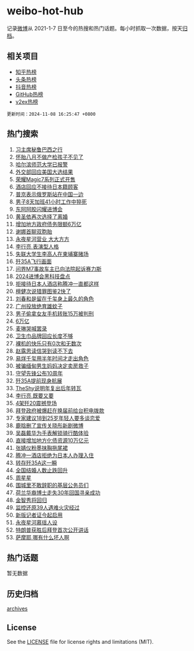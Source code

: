 # weibo-hot-hub

记录[微博](https://www.weibo.com)从 2021-1-7 日至今的热搜和热门话题。每小时抓取一次数据，按天[归档](archives)。

## 相关项目

- [知乎热榜](https://github.com/snaildev/zhihu-hot-hub)
- [头条热榜](https://github.com/snaildev/toutiao-hot-hub)
- [抖音热榜](https://github.com/snaildev/douyin-hot-hub)
- [GitHub热榜](https://github.com/snaildev/github-hot-hub)
- [v2ex热榜](https://github.com/snaildev/v2ex-hot-hub)


`更新时间：2024-11-08 16:25:47 +0800`

## 热门搜索

1. [习主席秘鲁巴西之行](https://m.weibo.cn/search?containerid=100103type%3D1%26t%3D10%26q%3D%23%E4%B9%A0%E4%B8%BB%E5%B8%AD%E7%A7%98%E9%B2%81%E5%B7%B4%E8%A5%BF%E4%B9%8B%E8%A1%8C%23&stream_entry_id=51&isnewpage=1&extparam=seat%3D1%26pos%3D0%26q%3D%2523%25E4%25B9%25A0%25E4%25B8%25BB%25E5%25B8%25AD%25E7%25A7%2598%25E9%25B2%2581%25E5%25B7%25B4%25E8%25A5%25BF%25E4%25B9%258B%25E8%25A1%258C%2523%26dgr%3D0%26cate%3D10103%26c_type%3D51%26filter_type%3Drealtimehot%26stream_entry_id%3D51%26display_time%3D1731054346%26pre_seqid%3D1731054346448936717333)
1. [怀胎八月不做产检孩子不见了](https://m.weibo.cn/search?containerid=100103type%3D1%26t%3D10%26q%3D%23%E6%80%80%E8%83%8E%E5%85%AB%E6%9C%88%E4%B8%8D%E5%81%9A%E4%BA%A7%E6%A3%80%E5%AD%A9%E5%AD%90%E4%B8%8D%E8%A7%81%E4%BA%86%23&stream_entry_id=31&isnewpage=1&extparam=seat%3D1%26band_rank%3D1%26dgr%3D0%26filter_type%3Drealtimehot%26pos%3D0%26flag%3D1%26realpos%3D1%26cate%3D5001%26lcate%3D5001%26q%3D%2523%25E6%2580%2580%25E8%2583%258E%25E5%2585%25AB%25E6%259C%2588%25E4%25B8%258D%25E5%2581%259A%25E4%25BA%25A7%25E6%25A3%2580%25E5%25AD%25A9%25E5%25AD%2590%25E4%25B8%258D%25E8%25A7%2581%25E4%25BA%2586%2523%26c_type%3D31%26stream_entry_id%3D31%26display_time%3D1731054346%26pre_seqid%3D1731054346448936717333)
1. [哈尔滨师范大学已报警](https://m.weibo.cn/search?containerid=100103type%3D1%26t%3D10%26q%3D%23%E5%93%88%E5%B0%94%E6%BB%A8%E5%B8%88%E8%8C%83%E5%A4%A7%E5%AD%A6%E5%B7%B2%E6%8A%A5%E8%AD%A6%23&stream_entry_id=31&isnewpage=1&extparam=seat%3D1%26band_rank%3D2%26dgr%3D0%26filter_type%3Drealtimehot%26pos%3D1%26flag%3D1%26realpos%3D2%26cate%3D5001%26lcate%3D5001%26q%3D%2523%25E5%2593%2588%25E5%25B0%2594%25E6%25BB%25A8%25E5%25B8%2588%25E8%258C%2583%25E5%25A4%25A7%25E5%25AD%25A6%25E5%25B7%25B2%25E6%258A%25A5%25E8%25AD%25A6%2523%26c_type%3D31%26stream_entry_id%3D31%26display_time%3D1731054346%26pre_seqid%3D1731054346448936717333)
1. [外交部回应美国大选结果](https://m.weibo.cn/search?containerid=100103type%3D1%26t%3D10%26q%3D%23%E5%A4%96%E4%BA%A4%E9%83%A8%E5%9B%9E%E5%BA%94%E7%BE%8E%E5%9B%BD%E5%A4%A7%E9%80%89%E7%BB%93%E6%9E%9C%23&stream_entry_id=31&isnewpage=1&extparam=seat%3D1%26band_rank%3D3%26dgr%3D0%26filter_type%3Drealtimehot%26pos%3D2%26flag%3D0%26realpos%3D3%26cate%3D5001%26lcate%3D5001%26q%3D%2523%25E5%25A4%2596%25E4%25BA%25A4%25E9%2583%25A8%25E5%259B%259E%25E5%25BA%2594%25E7%25BE%258E%25E5%259B%25BD%25E5%25A4%25A7%25E9%2580%2589%25E7%25BB%2593%25E6%259E%259C%2523%26c_type%3D31%26stream_entry_id%3D31%26display_time%3D1731054346%26pre_seqid%3D1731054346448936717333)
1. [荣耀Magic7系列正式开售](https://m.weibo.cn/search?containerid=100103type%3D1%26t%3D10%26q%3D%23%E8%8D%A3%E8%80%80Magic7%E7%B3%BB%E5%88%97%E6%AD%A3%E5%BC%8F%E5%BC%80%E5%94%AE%23&stream_entry_id=31&isnewpage=1&extparam=seat%3D1%26is_ad_pos%3D1%26band_rank%3D4%26dgr%3D0%26adid%3D263235%26filter_type%3Drealtimehot%26c_type%3D31%26pos%3D3%26cate%3D5001%26lcate%3D5001%26q%3D%2523%25E8%258D%25A3%25E8%2580%2580Magic7%25E7%25B3%25BB%25E5%2588%2597%25E6%25AD%25A3%25E5%25BC%258F%25E5%25BC%2580%25E5%2594%25AE%2523%26topic_ad%3D1%26stream_entry_id%3D31%26display_time%3D1731054346%26pre_seqid%3D1731054346448936717333)
1. [酒店回应不接待日本籍顾客](https://m.weibo.cn/search?containerid=100103type%3D1%26t%3D10%26q%3D%23%E9%85%92%E5%BA%97%E5%9B%9E%E5%BA%94%E4%B8%8D%E6%8E%A5%E5%BE%85%E6%97%A5%E6%9C%AC%E7%B1%8D%E9%A1%BE%E5%AE%A2%23&stream_entry_id=31&isnewpage=1&extparam=seat%3D1%26band_rank%3D4%26dgr%3D0%26filter_type%3Drealtimehot%26pos%3D4%26flag%3D1%26realpos%3D4%26cate%3D5001%26lcate%3D5001%26q%3D%2523%25E9%2585%2592%25E5%25BA%2597%25E5%259B%259E%25E5%25BA%2594%25E4%25B8%258D%25E6%258E%25A5%25E5%25BE%2585%25E6%2597%25A5%25E6%259C%25AC%25E7%25B1%258D%25E9%25A1%25BE%25E5%25AE%25A2%2523%26c_type%3D31%26stream_entry_id%3D31%26display_time%3D1731054346%26pre_seqid%3D1731054346448936717333)
1. [普京表示俄罗斯站在中国一边](https://m.weibo.cn/search?containerid=100103type%3D1%26t%3D10%26q%3D%23%E6%99%AE%E4%BA%AC%E8%A1%A8%E7%A4%BA%E4%BF%84%E7%BD%97%E6%96%AF%E7%AB%99%E5%9C%A8%E4%B8%AD%E5%9B%BD%E4%B8%80%E8%BE%B9%23&stream_entry_id=31&isnewpage=1&extparam=seat%3D1%26band_rank%3D5%26dgr%3D0%26filter_type%3Drealtimehot%26pos%3D5%26flag%3D0%26realpos%3D5%26cate%3D5001%26lcate%3D5001%26q%3D%2523%25E6%2599%25AE%25E4%25BA%25AC%25E8%25A1%25A8%25E7%25A4%25BA%25E4%25BF%2584%25E7%25BD%2597%25E6%2596%25AF%25E7%25AB%2599%25E5%259C%25A8%25E4%25B8%25AD%25E5%259B%25BD%25E4%25B8%2580%25E8%25BE%25B9%2523%26c_type%3D31%26stream_entry_id%3D31%26display_time%3D1731054346%26pre_seqid%3D1731054346448936717333)
1. [男子8天加班41小时工作中猝死](https://m.weibo.cn/search?containerid=100103type%3D1%26t%3D10%26q%3D%23%E7%94%B7%E5%AD%908%E5%A4%A9%E5%8A%A0%E7%8F%AD41%E5%B0%8F%E6%97%B6%E5%B7%A5%E4%BD%9C%E4%B8%AD%E7%8C%9D%E6%AD%BB%23&stream_entry_id=31&isnewpage=1&extparam=seat%3D1%26band_rank%3D6%26dgr%3D0%26filter_type%3Drealtimehot%26pos%3D6%26flag%3D0%26realpos%3D6%26cate%3D5001%26lcate%3D5001%26q%3D%2523%25E7%2594%25B7%25E5%25AD%25908%25E5%25A4%25A9%25E5%258A%25A0%25E7%258F%25AD41%25E5%25B0%258F%25E6%2597%25B6%25E5%25B7%25A5%25E4%25BD%259C%25E4%25B8%25AD%25E7%258C%259D%25E6%25AD%25BB%2523%26c_type%3D31%26stream_entry_id%3D31%26display_time%3D1731054346%26pre_seqid%3D1731054346448936717333)
1. [东阿阿胶闪耀进博会](https://m.weibo.cn/search?containerid=100103type%3D1%26t%3D10%26q%3D%23%E4%B8%9C%E9%98%BF%E9%98%BF%E8%83%B6%E9%97%AA%E8%80%80%E8%BF%9B%E5%8D%9A%E4%BC%9A%23&stream_entry_id=31&isnewpage=1&extparam=seat%3D1%26is_ad_pos%3D1%26band_rank%3D7%26dgr%3D0%26adid%3D263391%26filter_type%3Drealtimehot%26c_type%3D31%26pos%3D7%26cate%3D5001%26lcate%3D5001%26q%3D%2523%25E4%25B8%259C%25E9%2598%25BF%25E9%2598%25BF%25E8%2583%25B6%25E9%2597%25AA%25E8%2580%2580%25E8%25BF%259B%25E5%258D%259A%25E4%25BC%259A%2523%26topic_ad%3D1%26stream_entry_id%3D31%26display_time%3D1731054346%26pre_seqid%3D1731054346448936717333)
1. [黄圣依再次选择了离婚](https://m.weibo.cn/search?containerid=100103type%3D1%26t%3D10%26q%3D%E9%BB%84%E5%9C%A3%E4%BE%9D%E5%86%8D%E6%AC%A1%E9%80%89%E6%8B%A9%E4%BA%86%E7%A6%BB%E5%A9%9A&stream_entry_id=31&isnewpage=1&extparam=seat%3D1%26band_rank%3D7%26dgr%3D0%26filter_type%3Drealtimehot%26pos%3D8%26flag%3D2%26realpos%3D7%26cate%3D5001%26lcate%3D5001%26q%3D%25E9%25BB%2584%25E5%259C%25A3%25E4%25BE%259D%25E5%2586%258D%25E6%25AC%25A1%25E9%2580%2589%25E6%258B%25A9%25E4%25BA%2586%25E7%25A6%25BB%25E5%25A9%259A%26c_type%3D31%26stream_entry_id%3D31%26display_time%3D1731054346%26pre_seqid%3D1731054346448936717333)
1. [增加地方政府债务限额6万亿](https://m.weibo.cn/search?containerid=100103type%3D1%26t%3D10%26q%3D%23%E5%A2%9E%E5%8A%A0%E5%9C%B0%E6%96%B9%E6%94%BF%E5%BA%9C%E5%80%BA%E5%8A%A1%E9%99%90%E9%A2%9D6%E4%B8%87%E4%BA%BF%23&stream_entry_id=31&isnewpage=1&extparam=seat%3D1%26band_rank%3D8%26dgr%3D0%26filter_type%3Drealtimehot%26pos%3D9%26flag%3D1%26realpos%3D8%26cate%3D5001%26lcate%3D5001%26q%3D%2523%25E5%25A2%259E%25E5%258A%25A0%25E5%259C%25B0%25E6%2596%25B9%25E6%2594%25BF%25E5%25BA%259C%25E5%2580%25BA%25E5%258A%25A1%25E9%2599%2590%25E9%25A2%259D6%25E4%25B8%2587%25E4%25BA%25BF%2523%26c_type%3D31%26stream_entry_id%3D31%26display_time%3D1731054346%26pre_seqid%3D1731054346448936717333)
1. [谢娜首聊双胞胎](https://m.weibo.cn/search?containerid=100103type%3D1%26t%3D10%26q%3D%E8%B0%A2%E5%A8%9C%E9%A6%96%E8%81%8A%E5%8F%8C%E8%83%9E%E8%83%8E&stream_entry_id=31&isnewpage=1&extparam=seat%3D1%26band_rank%3D9%26dgr%3D0%26filter_type%3Drealtimehot%26pos%3D10%26flag%3D2%26realpos%3D9%26cate%3D5001%26lcate%3D5001%26q%3D%25E8%25B0%25A2%25E5%25A8%259C%25E9%25A6%2596%25E8%2581%258A%25E5%258F%258C%25E8%2583%259E%25E8%2583%258E%26c_type%3D31%26stream_entry_id%3D31%26display_time%3D1731054346%26pre_seqid%3D1731054346448936717333)
1. [永夜星河营业 大大方方](https://m.weibo.cn/search?containerid=100103type%3D1%26t%3D10%26q%3D%E6%B0%B8%E5%A4%9C%E6%98%9F%E6%B2%B3%E8%90%A5%E4%B8%9A+%E5%A4%A7%E5%A4%A7%E6%96%B9%E6%96%B9&stream_entry_id=31&isnewpage=1&extparam=seat%3D1%26band_rank%3D10%26dgr%3D0%26filter_type%3Drealtimehot%26pos%3D11%26flag%3D1%26realpos%3D10%26cate%3D5001%26lcate%3D5001%26q%3D%25E6%25B0%25B8%25E5%25A4%259C%25E6%2598%259F%25E6%25B2%25B3%25E8%2590%25A5%25E4%25B8%259A%2520%25E5%25A4%25A7%25E5%25A4%25A7%25E6%2596%25B9%25E6%2596%25B9%26c_type%3D31%26stream_entry_id%3D31%26display_time%3D1731054346%26pre_seqid%3D1731054346448936717333)
1. [李行亮 表演型人格](https://m.weibo.cn/search?containerid=100103type%3D1%26t%3D10%26q%3D%E6%9D%8E%E8%A1%8C%E4%BA%AE+%E8%A1%A8%E6%BC%94%E5%9E%8B%E4%BA%BA%E6%A0%BC&stream_entry_id=31&isnewpage=1&extparam=seat%3D1%26band_rank%3D11%26dgr%3D0%26filter_type%3Drealtimehot%26pos%3D12%26flag%3D1%26realpos%3D11%26cate%3D5001%26lcate%3D5001%26q%3D%25E6%259D%258E%25E8%25A1%258C%25E4%25BA%25AE%2520%25E8%25A1%25A8%25E6%25BC%2594%25E5%259E%258B%25E4%25BA%25BA%25E6%25A0%25BC%26c_type%3D31%26stream_entry_id%3D31%26display_time%3D1731054346%26pre_seqid%3D1731054346448936717333)
1. [失联大学生李高人在柬埔寨赌场](https://m.weibo.cn/search?containerid=100103type%3D1%26t%3D10%26q%3D%23%E5%A4%B1%E8%81%94%E5%A4%A7%E5%AD%A6%E7%94%9F%E6%9D%8E%E9%AB%98%E4%BA%BA%E5%9C%A8%E6%9F%AC%E5%9F%94%E5%AF%A8%E8%B5%8C%E5%9C%BA%23&stream_entry_id=31&isnewpage=1&extparam=seat%3D1%26band_rank%3D12%26dgr%3D0%26filter_type%3Drealtimehot%26pos%3D13%26flag%3D0%26realpos%3D12%26cate%3D5001%26lcate%3D5001%26q%3D%2523%25E5%25A4%25B1%25E8%2581%2594%25E5%25A4%25A7%25E5%25AD%25A6%25E7%2594%259F%25E6%259D%258E%25E9%25AB%2598%25E4%25BA%25BA%25E5%259C%25A8%25E6%259F%25AC%25E5%259F%2594%25E5%25AF%25A8%25E8%25B5%258C%25E5%259C%25BA%2523%26c_type%3D31%26stream_entry_id%3D31%26display_time%3D1731054346%26pre_seqid%3D1731054346448936717333)
1. [歼35A飞行画面](https://m.weibo.cn/search?containerid=100103type%3D1%26t%3D10%26q%3D%23%E6%AD%BC35A%E9%A3%9E%E8%A1%8C%E7%94%BB%E9%9D%A2%23&stream_entry_id=31&isnewpage=1&extparam=seat%3D1%26band_rank%3D13%26dgr%3D0%26filter_type%3Drealtimehot%26pos%3D14%26flag%3D0%26realpos%3D13%26cate%3D5001%26lcate%3D5001%26q%3D%2523%25E6%25AD%25BC35A%25E9%25A3%259E%25E8%25A1%258C%25E7%2594%25BB%25E9%259D%25A2%2523%26c_type%3D31%26stream_entry_id%3D31%26display_time%3D1731054346%26pre_seqid%3D1731054346448936717333)
1. [问界M7事故车主已向法院起诉赛力斯](https://m.weibo.cn/search?containerid=100103type%3D1%26t%3D10%26q%3D%23%E9%97%AE%E7%95%8CM7%E4%BA%8B%E6%95%85%E8%BD%A6%E4%B8%BB%E5%B7%B2%E5%90%91%E6%B3%95%E9%99%A2%E8%B5%B7%E8%AF%89%E8%B5%9B%E5%8A%9B%E6%96%AF%23&stream_entry_id=31&isnewpage=1&extparam=seat%3D1%26band_rank%3D14%26dgr%3D0%26filter_type%3Drealtimehot%26pos%3D15%26flag%3D1%26realpos%3D14%26cate%3D5001%26lcate%3D5001%26q%3D%2523%25E9%2597%25AE%25E7%2595%258CM7%25E4%25BA%258B%25E6%2595%2585%25E8%25BD%25A6%25E4%25B8%25BB%25E5%25B7%25B2%25E5%2590%2591%25E6%25B3%2595%25E9%2599%25A2%25E8%25B5%25B7%25E8%25AF%2589%25E8%25B5%259B%25E5%258A%259B%25E6%2596%25AF%2523%26c_type%3D31%26stream_entry_id%3D31%26display_time%3D1731054346%26pre_seqid%3D1731054346448936717333)
1. [2024进博会黑科技盘点](https://m.weibo.cn/search?containerid=100103type%3D1%26t%3D10%26q%3D%232024%E8%BF%9B%E5%8D%9A%E4%BC%9A%E9%BB%91%E7%A7%91%E6%8A%80%E7%9B%98%E7%82%B9%23&stream_entry_id=31&isnewpage=1&extparam=seat%3D1%26band_rank%3D15%26dgr%3D0%26adid%3D263593%26flag%3D0%26pos%3D16%26filter_type%3Drealtimehot%26realpos%3D15%26cate%3D5001%26lcate%3D5001%26q%3D%25232024%25E8%25BF%259B%25E5%258D%259A%25E4%25BC%259A%25E9%25BB%2591%25E7%25A7%2591%25E6%258A%2580%25E7%259B%2598%25E7%2582%25B9%2523%26c_type%3D31%26stream_entry_id%3D31%26display_time%3D1731054346%26pre_seqid%3D1731054346448936717333)
1. [拒接待日本人酒店称腾冲一直都这样](https://m.weibo.cn/search?containerid=100103type%3D1%26t%3D10%26q%3D%23%E6%8B%92%E6%8E%A5%E5%BE%85%E6%97%A5%E6%9C%AC%E4%BA%BA%E9%85%92%E5%BA%97%E7%A7%B0%E8%85%BE%E5%86%B2%E4%B8%80%E7%9B%B4%E9%83%BD%E8%BF%99%E6%A0%B7%23&stream_entry_id=31&isnewpage=1&extparam=seat%3D1%26band_rank%3D16%26dgr%3D0%26filter_type%3Drealtimehot%26pos%3D17%26flag%3D1%26realpos%3D16%26cate%3D5001%26lcate%3D5001%26q%3D%2523%25E6%258B%2592%25E6%258E%25A5%25E5%25BE%2585%25E6%2597%25A5%25E6%259C%25AC%25E4%25BA%25BA%25E9%2585%2592%25E5%25BA%2597%25E7%25A7%25B0%25E8%2585%25BE%25E5%2586%25B2%25E4%25B8%2580%25E7%259B%25B4%25E9%2583%25BD%25E8%25BF%2599%25E6%25A0%25B7%2523%26c_type%3D31%26stream_entry_id%3D31%26display_time%3D1731054346%26pre_seqid%3D1731054346448936717333)
1. [檀健次说猎罪图鉴2快了](https://m.weibo.cn/search?containerid=100103type%3D1%26t%3D10%26q%3D%23%E6%AA%80%E5%81%A5%E6%AC%A1%E8%AF%B4%E7%8C%8E%E7%BD%AA%E5%9B%BE%E9%89%B42%E5%BF%AB%E4%BA%86%23&stream_entry_id=31&isnewpage=1&extparam=seat%3D1%26band_rank%3D17%26dgr%3D0%26filter_type%3Drealtimehot%26pos%3D18%26flag%3D1%26realpos%3D17%26cate%3D5001%26lcate%3D5001%26q%3D%2523%25E6%25AA%2580%25E5%2581%25A5%25E6%25AC%25A1%25E8%25AF%25B4%25E7%258C%258E%25E7%25BD%25AA%25E5%259B%25BE%25E9%2589%25B42%25E5%25BF%25AB%25E4%25BA%2586%2523%26c_type%3D31%26stream_entry_id%3D31%26display_time%3D1731054346%26pre_seqid%3D1731054346448936717333)
1. [刘春和是留在千玺身上最久的角色](https://m.weibo.cn/search?containerid=100103type%3D1%26t%3D10%26q%3D%23%E5%88%98%E6%98%A5%E5%92%8C%E6%98%AF%E7%95%99%E5%9C%A8%E5%8D%83%E7%8E%BA%E8%BA%AB%E4%B8%8A%E6%9C%80%E4%B9%85%E7%9A%84%E8%A7%92%E8%89%B2%23&stream_entry_id=31&isnewpage=1&extparam=seat%3D1%26band_rank%3D18%26dgr%3D0%26filter_type%3Drealtimehot%26pos%3D19%26flag%3D1%26realpos%3D18%26cate%3D5001%26lcate%3D5001%26q%3D%2523%25E5%2588%2598%25E6%2598%25A5%25E5%2592%258C%25E6%2598%25AF%25E7%2595%2599%25E5%259C%25A8%25E5%258D%2583%25E7%258E%25BA%25E8%25BA%25AB%25E4%25B8%258A%25E6%259C%2580%25E4%25B9%2585%25E7%259A%2584%25E8%25A7%2592%25E8%2589%25B2%2523%26c_type%3D31%26stream_entry_id%3D31%26display_time%3D1731054346%26pre_seqid%3D1731054346448936717333)
1. [广州投放绝育雄蚊子](https://m.weibo.cn/search?containerid=100103type%3D1%26t%3D10%26q%3D%23%E5%B9%BF%E5%B7%9E%E6%8A%95%E6%94%BE%E7%BB%9D%E8%82%B2%E9%9B%84%E8%9A%8A%E5%AD%90%23&stream_entry_id=31&isnewpage=1&extparam=seat%3D1%26band_rank%3D19%26dgr%3D0%26filter_type%3Drealtimehot%26pos%3D20%26flag%3D0%26realpos%3D19%26cate%3D5001%26lcate%3D5001%26q%3D%2523%25E5%25B9%25BF%25E5%25B7%259E%25E6%258A%2595%25E6%2594%25BE%25E7%25BB%259D%25E8%2582%25B2%25E9%259B%2584%25E8%259A%258A%25E5%25AD%2590%2523%26c_type%3D31%26stream_entry_id%3D31%26display_time%3D1731054346%26pre_seqid%3D1731054346448936717333)
1. [男子偷拿女友手机转账15万被判刑](https://m.weibo.cn/search?containerid=100103type%3D1%26t%3D10%26q%3D%23%E7%94%B7%E5%AD%90%E5%81%B7%E6%8B%BF%E5%A5%B3%E5%8F%8B%E6%89%8B%E6%9C%BA%E8%BD%AC%E8%B4%A615%E4%B8%87%E8%A2%AB%E5%88%A4%E5%88%91%23&stream_entry_id=31&isnewpage=1&extparam=seat%3D1%26band_rank%3D20%26dgr%3D0%26filter_type%3Drealtimehot%26pos%3D21%26flag%3D1%26realpos%3D20%26cate%3D5001%26lcate%3D5001%26q%3D%2523%25E7%2594%25B7%25E5%25AD%2590%25E5%2581%25B7%25E6%258B%25BF%25E5%25A5%25B3%25E5%258F%258B%25E6%2589%258B%25E6%259C%25BA%25E8%25BD%25AC%25E8%25B4%25A615%25E4%25B8%2587%25E8%25A2%25AB%25E5%2588%25A4%25E5%2588%2591%2523%26c_type%3D31%26stream_entry_id%3D31%26display_time%3D1731054346%26pre_seqid%3D1731054346448936717333)
1. [6万亿](https://m.weibo.cn/search?containerid=100103type%3D1%26t%3D10%26q%3D6%E4%B8%87%E4%BA%BF&stream_entry_id=31&isnewpage=1&extparam=seat%3D1%26band_rank%3D21%26dgr%3D0%26filter_type%3Drealtimehot%26pos%3D22%26flag%3D1%26realpos%3D21%26cate%3D5001%26lcate%3D5001%26q%3D6%25E4%25B8%2587%25E4%25BA%25BF%26c_type%3D31%26stream_entry_id%3D31%26display_time%3D1731054346%26pre_seqid%3D1731054346448936717333)
1. [麦琳哭喊罢录](https://m.weibo.cn/search?containerid=100103type%3D1%26t%3D10%26q%3D%23%E9%BA%A6%E7%90%B3%E5%93%AD%E5%96%8A%E7%BD%A2%E5%BD%95%23&stream_entry_id=31&isnewpage=1&extparam=seat%3D1%26band_rank%3D22%26dgr%3D0%26filter_type%3Drealtimehot%26pos%3D23%26flag%3D0%26realpos%3D22%26cate%3D5001%26lcate%3D5001%26q%3D%2523%25E9%25BA%25A6%25E7%2590%25B3%25E5%2593%25AD%25E5%2596%258A%25E7%25BD%25A2%25E5%25BD%2595%2523%26c_type%3D31%26stream_entry_id%3D31%26display_time%3D1731054346%26pre_seqid%3D1731054346448936717333)
1. [卫生巾品牌回应长度不够](https://m.weibo.cn/search?containerid=100103type%3D1%26t%3D10%26q%3D%E5%8D%AB%E7%94%9F%E5%B7%BE%E5%93%81%E7%89%8C%E5%9B%9E%E5%BA%94%E9%95%BF%E5%BA%A6%E4%B8%8D%E5%A4%9F&stream_entry_id=31&isnewpage=1&extparam=seat%3D1%26band_rank%3D23%26dgr%3D0%26filter_type%3Drealtimehot%26pos%3D24%26flag%3D1%26realpos%3D23%26cate%3D5001%26lcate%3D5001%26q%3D%25E5%258D%25AB%25E7%2594%259F%25E5%25B7%25BE%25E5%2593%2581%25E7%2589%258C%25E5%259B%259E%25E5%25BA%2594%25E9%2595%25BF%25E5%25BA%25A6%25E4%25B8%258D%25E5%25A4%259F%26c_type%3D31%26stream_entry_id%3D31%26display_time%3D1731054346%26pre_seqid%3D1731054346448936717333)
1. [裸机的快乐只有0次和无数次](https://m.weibo.cn/search?containerid=100103type%3D1%26t%3D10%26q%3D%E8%A3%B8%E6%9C%BA%E7%9A%84%E5%BF%AB%E4%B9%90%E5%8F%AA%E6%9C%890%E6%AC%A1%E5%92%8C%E6%97%A0%E6%95%B0%E6%AC%A1&stream_entry_id=31&isnewpage=1&extparam=seat%3D1%26band_rank%3D24%26dgr%3D0%26filter_type%3Drealtimehot%26pos%3D25%26flag%3D0%26realpos%3D24%26cate%3D5001%26lcate%3D5001%26q%3D%25E8%25A3%25B8%25E6%259C%25BA%25E7%259A%2584%25E5%25BF%25AB%25E4%25B9%2590%25E5%258F%25AA%25E6%259C%25890%25E6%25AC%25A1%25E5%2592%258C%25E6%2597%25A0%25E6%2595%25B0%25E6%25AC%25A1%26c_type%3D31%26stream_entry_id%3D31%26display_time%3D1731054346%26pre_seqid%3D1731054346448936717333)
1. [赵露思读信哭到读不下去](https://m.weibo.cn/search?containerid=100103type%3D1%26t%3D10%26q%3D%23%E8%B5%B5%E9%9C%B2%E6%80%9D%E8%AF%BB%E4%BF%A1%E5%93%AD%E5%88%B0%E8%AF%BB%E4%B8%8D%E4%B8%8B%E5%8E%BB%23&stream_entry_id=31&isnewpage=1&extparam=seat%3D1%26band_rank%3D25%26dgr%3D0%26filter_type%3Drealtimehot%26pos%3D26%26flag%3D0%26realpos%3D25%26cate%3D5001%26lcate%3D5001%26q%3D%2523%25E8%25B5%25B5%25E9%259C%25B2%25E6%2580%259D%25E8%25AF%25BB%25E4%25BF%25A1%25E5%2593%25AD%25E5%2588%25B0%25E8%25AF%25BB%25E4%25B8%258D%25E4%25B8%258B%25E5%258E%25BB%2523%26c_type%3D31%26stream_entry_id%3D31%26display_time%3D1731054346%26pre_seqid%3D1731054346448936717333)
1. [易烊千玺用半年时间才走出角色](https://m.weibo.cn/search?containerid=100103type%3D1%26t%3D10%26q%3D%23%E6%98%93%E7%83%8A%E5%8D%83%E7%8E%BA%E7%94%A8%E5%8D%8A%E5%B9%B4%E6%97%B6%E9%97%B4%E6%89%8D%E8%B5%B0%E5%87%BA%E8%A7%92%E8%89%B2%23&stream_entry_id=31&isnewpage=1&extparam=seat%3D1%26band_rank%3D26%26dgr%3D0%26filter_type%3Drealtimehot%26pos%3D27%26flag%3D1%26realpos%3D26%26cate%3D5001%26lcate%3D5001%26q%3D%2523%25E6%2598%2593%25E7%2583%258A%25E5%258D%2583%25E7%258E%25BA%25E7%2594%25A8%25E5%258D%258A%25E5%25B9%25B4%25E6%2597%25B6%25E9%2597%25B4%25E6%2589%258D%25E8%25B5%25B0%25E5%2587%25BA%25E8%25A7%2592%25E8%2589%25B2%2523%26c_type%3D31%26stream_entry_id%3D31%26display_time%3D1731054346%26pre_seqid%3D1731054346448936717333)
1. [被骗缅甸男生妈妈决定卖房救子](https://m.weibo.cn/search?containerid=100103type%3D1%26t%3D10%26q%3D%23%E8%A2%AB%E9%AA%97%E7%BC%85%E7%94%B8%E7%94%B7%E7%94%9F%E5%A6%88%E5%A6%88%E5%86%B3%E5%AE%9A%E5%8D%96%E6%88%BF%E6%95%91%E5%AD%90%23&stream_entry_id=31&isnewpage=1&extparam=seat%3D1%26band_rank%3D27%26dgr%3D0%26filter_type%3Drealtimehot%26pos%3D28%26flag%3D0%26realpos%3D27%26cate%3D5001%26lcate%3D5001%26q%3D%2523%25E8%25A2%25AB%25E9%25AA%2597%25E7%25BC%2585%25E7%2594%25B8%25E7%2594%25B7%25E7%2594%259F%25E5%25A6%2588%25E5%25A6%2588%25E5%2586%25B3%25E5%25AE%259A%25E5%258D%2596%25E6%2588%25BF%25E6%2595%2591%25E5%25AD%2590%2523%26c_type%3D31%26stream_entry_id%3D31%26display_time%3D1731054346%26pre_seqid%3D1731054346448936717333)
1. [守望先锋公布10周年](https://m.weibo.cn/search?containerid=100103type%3D1%26t%3D10%26q%3D%23%E5%AE%88%E6%9C%9B%E5%85%88%E9%94%8B%E5%85%AC%E5%B8%8310%E5%91%A8%E5%B9%B4%23&stream_entry_id=31&isnewpage=1&extparam=seat%3D1%26band_rank%3D28%26dgr%3D0%26filter_type%3Drealtimehot%26pos%3D29%26flag%3D1%26realpos%3D28%26cate%3D5001%26lcate%3D5001%26q%3D%2523%25E5%25AE%2588%25E6%259C%259B%25E5%2585%2588%25E9%2594%258B%25E5%2585%25AC%25E5%25B8%258310%25E5%2591%25A8%25E5%25B9%25B4%2523%26c_type%3D31%26stream_entry_id%3D31%26display_time%3D1731054346%26pre_seqid%3D1731054346448936717333)
1. [歼35A提前现身航展](https://m.weibo.cn/search?containerid=100103type%3D1%26t%3D10%26q%3D%23%E6%AD%BC35A%E6%8F%90%E5%89%8D%E7%8E%B0%E8%BA%AB%E8%88%AA%E5%B1%95%23&stream_entry_id=31&isnewpage=1&extparam=seat%3D1%26band_rank%3D29%26dgr%3D0%26filter_type%3Drealtimehot%26pos%3D30%26flag%3D1%26realpos%3D29%26cate%3D5001%26lcate%3D5001%26q%3D%2523%25E6%25AD%25BC35A%25E6%258F%2590%25E5%2589%258D%25E7%258E%25B0%25E8%25BA%25AB%25E8%2588%25AA%25E5%25B1%2595%2523%26c_type%3D31%26stream_entry_id%3D31%26display_time%3D1731054346%26pre_seqid%3D1731054346448936717333)
1. [TheShy说明年复出后年转瓦](https://m.weibo.cn/search?containerid=100103type%3D1%26t%3D10%26q%3D%23TheShy%E8%AF%B4%E6%98%8E%E5%B9%B4%E5%A4%8D%E5%87%BA%E5%90%8E%E5%B9%B4%E8%BD%AC%E7%93%A6%23&stream_entry_id=31&isnewpage=1&extparam=seat%3D1%26band_rank%3D30%26dgr%3D0%26filter_type%3Drealtimehot%26pos%3D31%26flag%3D1%26realpos%3D30%26cate%3D5001%26lcate%3D5001%26q%3D%2523TheShy%25E8%25AF%25B4%25E6%2598%258E%25E5%25B9%25B4%25E5%25A4%258D%25E5%2587%25BA%25E5%2590%258E%25E5%25B9%25B4%25E8%25BD%25AC%25E7%2593%25A6%2523%26c_type%3D31%26stream_entry_id%3D31%26display_time%3D1731054346%26pre_seqid%3D1731054346448936717333)
1. [李行亮 既要又要](https://m.weibo.cn/search?containerid=100103type%3D1%26t%3D10%26q%3D%E6%9D%8E%E8%A1%8C%E4%BA%AE+%E6%97%A2%E8%A6%81%E5%8F%88%E8%A6%81&stream_entry_id=31&isnewpage=1&extparam=seat%3D1%26band_rank%3D31%26dgr%3D0%26filter_type%3Drealtimehot%26pos%3D32%26flag%3D0%26realpos%3D31%26cate%3D5001%26lcate%3D5001%26q%3D%25E6%259D%258E%25E8%25A1%258C%25E4%25BA%25AE%2520%25E6%2597%25A2%25E8%25A6%2581%25E5%258F%2588%25E8%25A6%2581%26c_type%3D31%26stream_entry_id%3D31%26display_time%3D1731054346%26pre_seqid%3D1731054346448936717333)
1. [4架歼20震撼登场](https://m.weibo.cn/search?containerid=100103type%3D1%26t%3D10%26q%3D%234%E6%9E%B6%E6%AD%BC20%E9%9C%87%E6%92%BC%E7%99%BB%E5%9C%BA%23&stream_entry_id=31&isnewpage=1&extparam=seat%3D1%26band_rank%3D32%26dgr%3D0%26filter_type%3Drealtimehot%26pos%3D33%26flag%3D1%26realpos%3D32%26cate%3D5001%26lcate%3D5001%26q%3D%25234%25E6%259E%25B6%25E6%25AD%25BC20%25E9%259C%2587%25E6%2592%25BC%25E7%2599%25BB%25E5%259C%25BA%2523%26c_type%3D31%26stream_entry_id%3D31%26display_time%3D1731054346%26pre_seqid%3D1731054346448936717333)
1. [拜登政府被爆赶在换届前给台积电拨款](https://m.weibo.cn/search?containerid=100103type%3D1%26t%3D10%26q%3D%23%E6%8B%9C%E7%99%BB%E6%94%BF%E5%BA%9C%E8%A2%AB%E7%88%86%E8%B5%B6%E5%9C%A8%E6%8D%A2%E5%B1%8A%E5%89%8D%E7%BB%99%E5%8F%B0%E7%A7%AF%E7%94%B5%E6%8B%A8%E6%AC%BE%23&stream_entry_id=31&isnewpage=1&extparam=seat%3D1%26band_rank%3D33%26dgr%3D0%26filter_type%3Drealtimehot%26pos%3D34%26flag%3D1%26realpos%3D33%26cate%3D5001%26lcate%3D5001%26q%3D%2523%25E6%258B%259C%25E7%2599%25BB%25E6%2594%25BF%25E5%25BA%259C%25E8%25A2%25AB%25E7%2588%2586%25E8%25B5%25B6%25E5%259C%25A8%25E6%258D%25A2%25E5%25B1%258A%25E5%2589%258D%25E7%25BB%2599%25E5%258F%25B0%25E7%25A7%25AF%25E7%2594%25B5%25E6%258B%25A8%25E6%25AC%25BE%2523%26c_type%3D31%26stream_entry_id%3D31%26display_time%3D1731054346%26pre_seqid%3D1731054346448936717333)
1. [专家建议18到25岁年轻人要多谈恋爱](https://m.weibo.cn/search?containerid=100103type%3D1%26t%3D10%26q%3D%23%E4%B8%93%E5%AE%B6%E5%BB%BA%E8%AE%AE18%E5%88%B025%E5%B2%81%E5%B9%B4%E8%BD%BB%E4%BA%BA%E8%A6%81%E5%A4%9A%E8%B0%88%E6%81%8B%E7%88%B1%23&stream_entry_id=31&isnewpage=1&extparam=seat%3D1%26band_rank%3D34%26dgr%3D0%26filter_type%3Drealtimehot%26pos%3D35%26flag%3D0%26realpos%3D34%26cate%3D5001%26lcate%3D5001%26q%3D%2523%25E4%25B8%2593%25E5%25AE%25B6%25E5%25BB%25BA%25E8%25AE%25AE18%25E5%2588%25B025%25E5%25B2%2581%25E5%25B9%25B4%25E8%25BD%25BB%25E4%25BA%25BA%25E8%25A6%2581%25E5%25A4%259A%25E8%25B0%2588%25E6%2581%258B%25E7%2588%25B1%2523%26c_type%3D31%26stream_entry_id%3D31%26display_time%3D1731054346%26pre_seqid%3D1731054346448936717333)
1. [鹿晗删了宣传关晓彤新剧微博](https://m.weibo.cn/search?containerid=100103type%3D1%26t%3D10%26q%3D%23%E9%B9%BF%E6%99%97%E5%88%A0%E4%BA%86%E5%AE%A3%E4%BC%A0%E5%85%B3%E6%99%93%E5%BD%A4%E6%96%B0%E5%89%A7%E5%BE%AE%E5%8D%9A%23&stream_entry_id=31&isnewpage=1&extparam=seat%3D1%26band_rank%3D35%26dgr%3D0%26filter_type%3Drealtimehot%26pos%3D36%26flag%3D0%26realpos%3D35%26cate%3D5001%26lcate%3D5001%26q%3D%2523%25E9%25B9%25BF%25E6%2599%2597%25E5%2588%25A0%25E4%25BA%2586%25E5%25AE%25A3%25E4%25BC%25A0%25E5%2585%25B3%25E6%2599%2593%25E5%25BD%25A4%25E6%2596%25B0%25E5%2589%25A7%25E5%25BE%25AE%25E5%258D%259A%2523%26c_type%3D31%26stream_entry_id%3D31%26display_time%3D1731054346%26pre_seqid%3D1731054346448936717333)
1. [吴磊戴华为手表解锁骑行酷体验](https://m.weibo.cn/search?containerid=100103type%3D1%26t%3D10%26q%3D%23%E5%90%B4%E7%A3%8A%E6%88%B4%E5%8D%8E%E4%B8%BA%E6%89%8B%E8%A1%A8%E8%A7%A3%E9%94%81%E9%AA%91%E8%A1%8C%E9%85%B7%E4%BD%93%E9%AA%8C%23&stream_entry_id=31&isnewpage=1&extparam=seat%3D1%26band_rank%3D36%26dgr%3D0%26adid%3D263430%26flag%3D0%26pos%3D37%26filter_type%3Drealtimehot%26realpos%3D36%26cate%3D5001%26lcate%3D5001%26q%3D%2523%25E5%2590%25B4%25E7%25A3%258A%25E6%2588%25B4%25E5%258D%258E%25E4%25B8%25BA%25E6%2589%258B%25E8%25A1%25A8%25E8%25A7%25A3%25E9%2594%2581%25E9%25AA%2591%25E8%25A1%258C%25E9%2585%25B7%25E4%25BD%2593%25E9%25AA%258C%2523%26c_type%3D31%26stream_entry_id%3D31%26display_time%3D1731054346%26pre_seqid%3D1731054346448936717333)
1. [直接增加地方化债资源10万亿元](https://m.weibo.cn/search?containerid=100103type%3D1%26t%3D10%26q%3D%E7%9B%B4%E6%8E%A5%E5%A2%9E%E5%8A%A0%E5%9C%B0%E6%96%B9%E5%8C%96%E5%80%BA%E8%B5%84%E6%BA%9010%E4%B8%87%E4%BA%BF%E5%85%83&stream_entry_id=31&isnewpage=1&extparam=seat%3D1%26band_rank%3D37%26dgr%3D0%26filter_type%3Drealtimehot%26pos%3D38%26flag%3D1%26realpos%3D37%26cate%3D5001%26lcate%3D5001%26q%3D%25E7%259B%25B4%25E6%258E%25A5%25E5%25A2%259E%25E5%258A%25A0%25E5%259C%25B0%25E6%2596%25B9%25E5%258C%2596%25E5%2580%25BA%25E8%25B5%2584%25E6%25BA%259010%25E4%25B8%2587%25E4%25BA%25BF%25E5%2585%2583%26c_type%3D31%26stream_entry_id%3D31%26display_time%3D1731054346%26pre_seqid%3D1731054346448936717333)
1. [张婧仪粉墨抹胸拖尾裙](https://m.weibo.cn/search?containerid=100103type%3D1%26t%3D10%26q%3D%23%E5%BC%A0%E5%A9%A7%E4%BB%AA%E7%B2%89%E5%A2%A8%E6%8A%B9%E8%83%B8%E6%8B%96%E5%B0%BE%E8%A3%99%23&stream_entry_id=31&isnewpage=1&extparam=seat%3D1%26band_rank%3D38%26dgr%3D0%26filter_type%3Drealtimehot%26pos%3D39%26flag%3D1%26realpos%3D38%26cate%3D5001%26lcate%3D5001%26q%3D%2523%25E5%25BC%25A0%25E5%25A9%25A7%25E4%25BB%25AA%25E7%25B2%2589%25E5%25A2%25A8%25E6%258A%25B9%25E8%2583%25B8%25E6%258B%2596%25E5%25B0%25BE%25E8%25A3%2599%2523%26c_type%3D31%26stream_entry_id%3D31%26display_time%3D1731054346%26pre_seqid%3D1731054346448936717333)
1. [腾冲一酒店拒绝为日本人办理入住](https://m.weibo.cn/search?containerid=100103type%3D1%26t%3D10%26q%3D%23%E8%85%BE%E5%86%B2%E4%B8%80%E9%85%92%E5%BA%97%E6%8B%92%E7%BB%9D%E4%B8%BA%E6%97%A5%E6%9C%AC%E4%BA%BA%E5%8A%9E%E7%90%86%E5%85%A5%E4%BD%8F%23&stream_entry_id=31&isnewpage=1&extparam=seat%3D1%26band_rank%3D39%26dgr%3D0%26filter_type%3Drealtimehot%26pos%3D40%26flag%3D0%26realpos%3D39%26cate%3D5001%26lcate%3D5001%26q%3D%2523%25E8%2585%25BE%25E5%2586%25B2%25E4%25B8%2580%25E9%2585%2592%25E5%25BA%2597%25E6%258B%2592%25E7%25BB%259D%25E4%25B8%25BA%25E6%2597%25A5%25E6%259C%25AC%25E4%25BA%25BA%25E5%258A%259E%25E7%2590%2586%25E5%2585%25A5%25E4%25BD%258F%2523%26c_type%3D31%26stream_entry_id%3D31%26display_time%3D1731054346%26pre_seqid%3D1731054346448936717333)
1. [转存歼35A这一瞬](https://m.weibo.cn/search?containerid=100103type%3D1%26t%3D10%26q%3D%23%E8%BD%AC%E5%AD%98%E6%AD%BC35A%E8%BF%99%E4%B8%80%E7%9E%AC%23&stream_entry_id=31&isnewpage=1&extparam=seat%3D1%26band_rank%3D40%26dgr%3D0%26filter_type%3Drealtimehot%26pos%3D41%26flag%3D0%26realpos%3D40%26cate%3D5001%26lcate%3D5001%26q%3D%2523%25E8%25BD%25AC%25E5%25AD%2598%25E6%25AD%25BC35A%25E8%25BF%2599%25E4%25B8%2580%25E7%259E%25AC%2523%26c_type%3D31%26stream_entry_id%3D31%26display_time%3D1731054346%26pre_seqid%3D1731054346448936717333)
1. [全国结婚人数止跌回升](https://m.weibo.cn/search?containerid=100103type%3D1%26t%3D10%26q%3D%23%E5%85%A8%E5%9B%BD%E7%BB%93%E5%A9%9A%E4%BA%BA%E6%95%B0%E6%AD%A2%E8%B7%8C%E5%9B%9E%E5%8D%87%23&stream_entry_id=31&isnewpage=1&extparam=seat%3D1%26band_rank%3D41%26dgr%3D0%26filter_type%3Drealtimehot%26pos%3D42%26flag%3D0%26realpos%3D41%26cate%3D5001%26lcate%3D5001%26q%3D%2523%25E5%2585%25A8%25E5%259B%25BD%25E7%25BB%2593%25E5%25A9%259A%25E4%25BA%25BA%25E6%2595%25B0%25E6%25AD%25A2%25E8%25B7%258C%25E5%259B%259E%25E5%258D%2587%2523%26c_type%3D31%26stream_entry_id%3D31%26display_time%3D1731054346%26pre_seqid%3D1731054346448936717333)
1. [周星星](https://m.weibo.cn/search?containerid=100103type%3D1%26t%3D10%26q%3D%E5%91%A8%E6%98%9F%E6%98%9F&stream_entry_id=31&isnewpage=1&extparam=seat%3D1%26band_rank%3D42%26dgr%3D0%26filter_type%3Drealtimehot%26pos%3D43%26flag%3D0%26realpos%3D42%26cate%3D5001%26lcate%3D5001%26q%3D%25E5%2591%25A8%25E6%2598%259F%25E6%2598%259F%26c_type%3D31%26stream_entry_id%3D31%26display_time%3D1731054346%26pre_seqid%3D1731054346448936717333)
1. [围城里不敢辞职的基层公务员们](https://m.weibo.cn/search?containerid=100103type%3D1%26t%3D10%26q%3D%23%E5%9B%B4%E5%9F%8E%E9%87%8C%E4%B8%8D%E6%95%A2%E8%BE%9E%E8%81%8C%E7%9A%84%E5%9F%BA%E5%B1%82%E5%85%AC%E5%8A%A1%E5%91%98%E4%BB%AC%23&stream_entry_id=31&isnewpage=1&extparam=seat%3D1%26band_rank%3D43%26dgr%3D0%26filter_type%3Drealtimehot%26pos%3D44%26flag%3D1%26realpos%3D43%26cate%3D5001%26lcate%3D5001%26q%3D%2523%25E5%259B%25B4%25E5%259F%258E%25E9%2587%258C%25E4%25B8%258D%25E6%2595%25A2%25E8%25BE%259E%25E8%2581%258C%25E7%259A%2584%25E5%259F%25BA%25E5%25B1%2582%25E5%2585%25AC%25E5%258A%25A1%25E5%2591%2598%25E4%25BB%25AC%2523%26c_type%3D31%26stream_entry_id%3D31%26display_time%3D1731054346%26pre_seqid%3D1731054346448936717333)
1. [荷兰华裔博士走失30年回国寻亲成功](https://m.weibo.cn/search?containerid=100103type%3D1%26t%3D10%26q%3D%23%E8%8D%B7%E5%85%B0%E5%8D%8E%E8%A3%94%E5%8D%9A%E5%A3%AB%E8%B5%B0%E5%A4%B130%E5%B9%B4%E5%9B%9E%E5%9B%BD%E5%AF%BB%E4%BA%B2%E6%88%90%E5%8A%9F%23&stream_entry_id=31&isnewpage=1&extparam=seat%3D1%26band_rank%3D44%26dgr%3D0%26filter_type%3Drealtimehot%26pos%3D45%26flag%3D1%26realpos%3D44%26cate%3D5001%26lcate%3D5001%26q%3D%2523%25E8%258D%25B7%25E5%2585%25B0%25E5%258D%258E%25E8%25A3%2594%25E5%258D%259A%25E5%25A3%25AB%25E8%25B5%25B0%25E5%25A4%25B130%25E5%25B9%25B4%25E5%259B%259E%25E5%259B%25BD%25E5%25AF%25BB%25E4%25BA%25B2%25E6%2588%2590%25E5%258A%259F%2523%26c_type%3D31%26stream_entry_id%3D31%26display_time%3D1731054346%26pre_seqid%3D1731054346448936717333)
1. [金智秀将回归](https://m.weibo.cn/search?containerid=100103type%3D1%26t%3D10%26q%3D%23%E9%87%91%E6%99%BA%E7%A7%80%E5%B0%86%E5%9B%9E%E5%BD%92%23&stream_entry_id=31&isnewpage=1&extparam=seat%3D1%26band_rank%3D45%26dgr%3D0%26filter_type%3Drealtimehot%26pos%3D46%26flag%3D1%26realpos%3D45%26cate%3D5001%26lcate%3D5001%26q%3D%2523%25E9%2587%2591%25E6%2599%25BA%25E7%25A7%2580%25E5%25B0%2586%25E5%259B%259E%25E5%25BD%2592%2523%26c_type%3D31%26stream_entry_id%3D31%26display_time%3D1731054346%26pre_seqid%3D1731054346448936717333)
1. [监控还原39人遇难火灾经过](https://m.weibo.cn/search?containerid=100103type%3D1%26t%3D10%26q%3D%23%E7%9B%91%E6%8E%A7%E8%BF%98%E5%8E%9F39%E4%BA%BA%E9%81%87%E9%9A%BE%E7%81%AB%E7%81%BE%E7%BB%8F%E8%BF%87%23&stream_entry_id=31&isnewpage=1&extparam=seat%3D1%26band_rank%3D46%26dgr%3D0%26filter_type%3Drealtimehot%26pos%3D47%26flag%3D0%26realpos%3D46%26cate%3D5001%26lcate%3D5001%26q%3D%2523%25E7%259B%2591%25E6%258E%25A7%25E8%25BF%2598%25E5%258E%259F39%25E4%25BA%25BA%25E9%2581%2587%25E9%259A%25BE%25E7%2581%25AB%25E7%2581%25BE%25E7%25BB%258F%25E8%25BF%2587%2523%26c_type%3D31%26stream_entry_id%3D31%26display_time%3D1731054346%26pre_seqid%3D1731054346448936717333)
1. [新版记者证今起启用](https://m.weibo.cn/search?containerid=100103type%3D1%26t%3D10%26q%3D%23%E6%96%B0%E7%89%88%E8%AE%B0%E8%80%85%E8%AF%81%E4%BB%8A%E8%B5%B7%E5%90%AF%E7%94%A8%23&stream_entry_id=31&isnewpage=1&extparam=seat%3D1%26band_rank%3D47%26dgr%3D0%26filter_type%3Drealtimehot%26pos%3D48%26flag%3D1%26realpos%3D47%26cate%3D5001%26lcate%3D5001%26q%3D%2523%25E6%2596%25B0%25E7%2589%2588%25E8%25AE%25B0%25E8%2580%2585%25E8%25AF%2581%25E4%25BB%258A%25E8%25B5%25B7%25E5%2590%25AF%25E7%2594%25A8%2523%26c_type%3D31%26stream_entry_id%3D31%26display_time%3D1731054346%26pre_seqid%3D1731054346448936717333)
1. [永夜星河慕瑶人设](https://m.weibo.cn/search?containerid=100103type%3D1%26t%3D10%26q%3D%E6%B0%B8%E5%A4%9C%E6%98%9F%E6%B2%B3%E6%85%95%E7%91%B6%E4%BA%BA%E8%AE%BE&stream_entry_id=31&isnewpage=1&extparam=seat%3D1%26band_rank%3D48%26dgr%3D0%26filter_type%3Drealtimehot%26pos%3D49%26flag%3D1%26realpos%3D48%26cate%3D5001%26lcate%3D5001%26q%3D%25E6%25B0%25B8%25E5%25A4%259C%25E6%2598%259F%25E6%25B2%25B3%25E6%2585%2595%25E7%2591%25B6%25E4%25BA%25BA%25E8%25AE%25BE%26c_type%3D31%26stream_entry_id%3D31%26display_time%3D1731054346%26pre_seqid%3D1731054346448936717333)
1. [特朗普获胜后拜登首次公开讲话](https://m.weibo.cn/search?containerid=100103type%3D1%26t%3D10%26q%3D%23%E7%89%B9%E6%9C%97%E6%99%AE%E8%8E%B7%E8%83%9C%E5%90%8E%E6%8B%9C%E7%99%BB%E9%A6%96%E6%AC%A1%E5%85%AC%E5%BC%80%E8%AE%B2%E8%AF%9D%23&stream_entry_id=31&isnewpage=1&extparam=seat%3D1%26band_rank%3D49%26dgr%3D0%26filter_type%3Drealtimehot%26pos%3D50%26flag%3D0%26realpos%3D49%26cate%3D5001%26lcate%3D5001%26q%3D%2523%25E7%2589%25B9%25E6%259C%2597%25E6%2599%25AE%25E8%258E%25B7%25E8%2583%259C%25E5%2590%258E%25E6%258B%259C%25E7%2599%25BB%25E9%25A6%2596%25E6%25AC%25A1%25E5%2585%25AC%25E5%25BC%2580%25E8%25AE%25B2%25E8%25AF%259D%2523%26c_type%3D31%26stream_entry_id%3D31%26display_time%3D1731054346%26pre_seqid%3D1731054346448936717333)
1. [萨摩耶 哪有什么坏人啊](https://m.weibo.cn/search?containerid=100103type%3D1%26t%3D10%26q%3D%E8%90%A8%E6%91%A9%E8%80%B6+%E5%93%AA%E6%9C%89%E4%BB%80%E4%B9%88%E5%9D%8F%E4%BA%BA%E5%95%8A&stream_entry_id=31&isnewpage=1&extparam=seat%3D1%26band_rank%3D50%26dgr%3D0%26filter_type%3Drealtimehot%26pos%3D51%26flag%3D1%26realpos%3D50%26cate%3D5001%26lcate%3D5001%26q%3D%25E8%2590%25A8%25E6%2591%25A9%25E8%2580%25B6%2520%25E5%2593%25AA%25E6%259C%2589%25E4%25BB%2580%25E4%25B9%2588%25E5%259D%258F%25E4%25BA%25BA%25E5%2595%258A%26c_type%3D31%26stream_entry_id%3D31%26display_time%3D1731054346%26pre_seqid%3D1731054346448936717333)

## 热门话题

暂无数据

## 历史归档

[archives](archives)

## License

See the [LICENSE](LICENSE) file for license rights and limitations (MIT).
